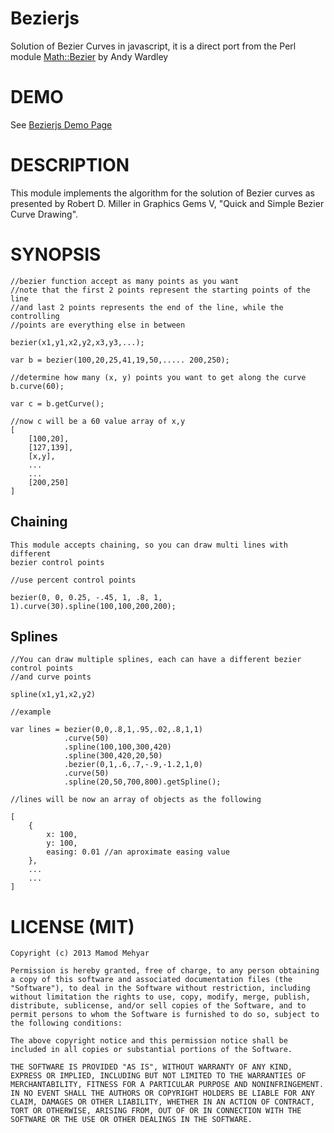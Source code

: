 Bezierjs
========

Solution of Bezier Curves in javascript, it is a direct port from the Perl module
[Math::Bezier](http://search.cpan.org/~abw/Math-Bezier-0.01/Bezier.pm) by Andy Wardley

DEMO
====

See [Bezierjs Demo Page](http://mamod.me/bezierjs)

DESCRIPTION
===========

This module implements the algorithm for the solution of Bezier curves
as presented by Robert D. Miller in Graphics Gems V, "Quick and Simple
Bezier Curve Drawing".

SYNOPSIS
========
    
    //bezier function accept as many points as you want
    //note that the first 2 points represent the starting points of the line
    //and last 2 points represents the end of the line, while the controlling
    //points are everything else in between
    
    bezier(x1,y1,x2,y2,x3,y3,...);
    
    var b = bezier(100,20,25,41,19,50,..... 200,250);
    
    //determine how many (x, y) points you want to get along the curve
    b.curve(60);
    
    var c = b.getCurve();
    
    //now c will be a 60 value array of x,y
    [
        [100,20],
        [127,139],
        [x,y],
        ...
        ...
        [200,250]
    ]    

Chaining
--------

    This module accepts chaining, so you can draw multi lines with different
    bezier control points
    
    //use percent control points
    
    bezier(0, 0, 0.25, -.45, 1, .8, 1, 1).curve(30).spline(100,100,200,200);

Splines
-------
    
    //You can draw multiple splines, each can have a different bezier control points
    //and curve points
    
    spline(x1,y1,x2,y2)
    
    //example
    
    var lines = bezier(0,0,.8,1,.95,.02,.8,1,1)
                .curve(50)
                .spline(100,100,300,420)
                .spline(300,420,20,50)
                .bezier(0,1,.6,.7,-.9,-1.2,1,0)
                .curve(50)
                .spline(20,50,700,800).getSpline();
    
    //lines will be now an array of objects as the following
    
    [
        {
            x: 100,
            y: 100,
            easing: 0.01 //an aproximate easing value
        },
        ...
        ...
    ]

LICENSE (MIT)
=============
    
    Copyright (c) 2013 Mamod Mehyar

    Permission is hereby granted, free of charge, to any person obtaining a copy of this software and associated documentation files (the "Software"), to deal in the Software without restriction, including without limitation the rights to use, copy, modify, merge, publish, distribute, sublicense, and/or sell copies of the Software, and to permit persons to whom the Software is furnished to do so, subject to the following conditions:

    The above copyright notice and this permission notice shall be included in all copies or substantial portions of the Software.

    THE SOFTWARE IS PROVIDED "AS IS", WITHOUT WARRANTY OF ANY KIND, EXPRESS OR IMPLIED, INCLUDING BUT NOT LIMITED TO THE WARRANTIES OF MERCHANTABILITY, FITNESS FOR A PARTICULAR PURPOSE AND NONINFRINGEMENT. IN NO EVENT SHALL THE AUTHORS OR COPYRIGHT HOLDERS BE LIABLE FOR ANY CLAIM, DAMAGES OR OTHER LIABILITY, WHETHER IN AN ACTION OF CONTRACT, TORT OR OTHERWISE, ARISING FROM, OUT OF OR IN CONNECTION WITH THE SOFTWARE OR THE USE OR OTHER DEALINGS IN THE SOFTWARE.
